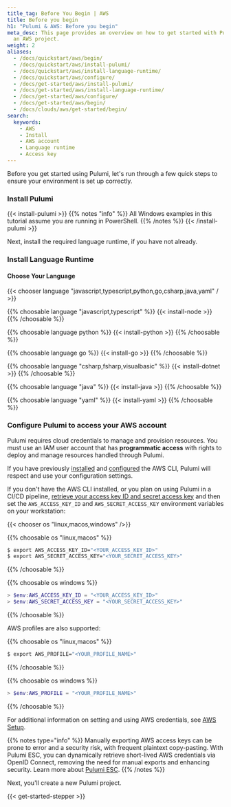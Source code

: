```yaml
---
title_tag: Before You Begin | AWS
title: Before you begin
h1: "Pulumi & AWS: Before you begin"
meta_desc: This page provides an overview on how to get started with Pulumi when starting
  an AWS project.
weight: 2
aliases:
  - /docs/quickstart/aws/begin/
  - /docs/quickstart/aws/install-pulumi/
  - /docs/quickstart/aws/install-language-runtime/
  - /docs/quickstart/aws/configure/
  - /docs/get-started/aws/install-pulumi/
  - /docs/get-started/aws/install-language-runtime/
  - /docs/get-started/aws/configure/
  - /docs/get-started/aws/begin/
  - /docs/clouds/aws/get-started/begin/
search:
  keywords:
    - AWS
    - Install
    - AWS account
    - Language runtime
    - Access key
---
```


Before you get started using Pulumi, let's run through a few quick steps to ensure your environment is set up correctly.

### Install Pulumi

{{< install-pulumi >}}
{{% notes "info" %}}
All Windows examples in this tutorial assume you are running in PowerShell.
{{% /notes %}}
{{< /install-pulumi >}}

Next, install the required language runtime, if you have not already.

### Install Language Runtime

#### Choose Your Language

{{< chooser language "javascript,typescript,python,go,csharp,java,yaml" / >}}

{{% choosable language "javascript,typescript" %}}
{{< install-node >}}
{{% /choosable %}}

{{% choosable language python %}}
{{< install-python >}}
{{% /choosable %}}

{{% choosable language go %}}
{{< install-go >}}
{{% /choosable %}}

{{% choosable language "csharp,fsharp,visualbasic" %}}
{{< install-dotnet >}}
{{% /choosable %}}

{{% choosable language "java" %}}
{{< install-java >}}
{{% /choosable %}}

{{% choosable language "yaml" %}}
{{< install-yaml >}}
{{% /choosable %}}

### Configure Pulumi to access your AWS account

Pulumi requires cloud credentials to manage and provision resources. You must use an IAM user account that has **programmatic access** with rights to deploy and manage resources handled through Pulumi.

If you have previously <a href="https://docs.aws.amazon.com/cli/latest/userguide/cli-chap-install.html" target="_blank">installed</a> and <a href="https://docs.aws.amazon.com/cli/latest/userguide/cli-chap-configure.html" target="_blank">configured</a> the AWS CLI, Pulumi will respect and use your configuration settings.

If you don't have the AWS CLI installed, or you plan on using Pulumi in a CI/CD pipeline, <a href="https://docs.aws.amazon.com/general/latest/gr/aws-sec-cred-types.html#access-keys-and-secret-access-keys" target="_blank">retrieve your access key ID and secret access key</a> and then set the `AWS_ACCESS_KEY_ID` and `AWS_SECRET_ACCESS_KEY` environment variables on your workstation:

{{< chooser os "linux,macos,windows" />}}

{{% choosable os "linux,macos" %}}

```bash
$ export AWS_ACCESS_KEY_ID="<YOUR_ACCESS_KEY_ID>"
$ export AWS_SECRET_ACCESS_KEY="<YOUR_SECRET_ACCESS_KEY>"
```

{{% /choosable %}}

{{% choosable os windows %}}

```powershell
> $env:AWS_ACCESS_KEY_ID = "<YOUR_ACCESS_KEY_ID>"
> $env:AWS_SECRET_ACCESS_KEY = "<YOUR_SECRET_ACCESS_KEY>"
```

{{% /choosable %}}

AWS profiles are also supported:

{{% choosable os "linux,macos" %}}

```bash
$ export AWS_PROFILE="<YOUR_PROFILE_NAME>"
```

{{% /choosable %}}

{{% choosable os windows %}}

```powershell
> $env:AWS_PROFILE = "<YOUR_PROFILE_NAME>"
```

{{% /choosable %}}

For additional information on setting and using AWS credentials, see [AWS Setup](/registry/packages/aws/installation-configuration/).

{{% notes type="info" %}}
Manually exporting AWS access keys can be prone to error and a security risk, with frequent plaintext copy-pasting. With Pulumi ESC, you can dynamically retrieve short-lived AWS credentials via OpenID Connect, removing the need for manual exports and enhancing security. Learn more about [Pulumi ESC](/docs/esc/).
{{% /notes %}}

Next, you'll create a new Pulumi project.

{{< get-started-stepper >}}
